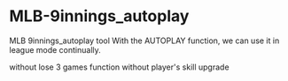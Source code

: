 # MLB-9innings_autoplay
MLB 9innings_autoplay tool
With the AUTOPLAY function, we can use it in league mode continually.

without lose 3 games function
without player's skill upgrade
